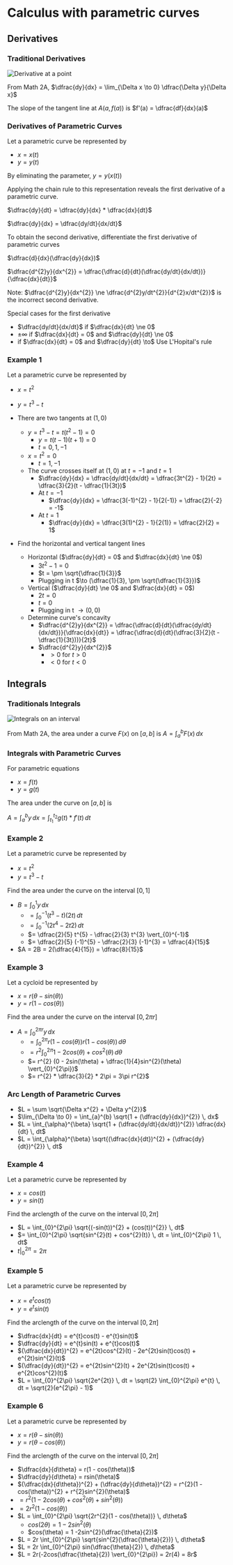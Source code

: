 # Calculus with parametric curves

## Derivatives

### Traditional Derivatives

![Derivative at a point](./figures/derivative.jpg)

From Math 2A, $\dfrac{dy}{dx} = \lim_{\Delta x \to 0} \dfrac{\Delta y}{\Delta x}$

The slope of the tangent line at $A(a, f(a))$ is $f'(a) = \dfrac{df}{dx}(a)$

### Derivatives of Parametric Curves

Let a parametric curve be represented by

- $x = x(t)$
- $y = y(t)$

By eliminating the parameter, $y = y(x(t))$

Applying the chain rule to this representation reveals the first derivative of a parametric curve.

$\dfrac{dy}{dt} = \dfrac{dy}{dx} * \dfrac{dx}{dt}$

$\dfrac{dy}{dx} = \dfrac{dy/dt}{dx/dt}$

To obtain the second derivative, differentiate the first derivative of parametric curves

$\dfrac{d}{dx}(\dfrac{dy}{dx})$

$\dfrac{d^{2}y}{dx^{2}} = \dfrac{\dfrac{d}{dt}(\dfrac{dy/dt}{dx/dt})}{\dfrac{dx}{dt}}$

Note: $\dfrac{d^{2}y}{dx^{2}} \ne \dfrac{d^{2}y/dt^{2}}{d^{2}x/dt^{2}}$ is the incorrect second derivative.

Special cases for the first derivative

- $\dfrac{dy/dt}{dx/dt}$ if $\dfrac{dx}{dt} \ne 0$
- $\pm \infty$ if $\dfrac{dx}{dt} = 0$ and $\dfrac{dy}{dt} \ne 0$
- if $\dfrac{dx}{dt} = 0$ and $\dfrac{dy}{dt} \to$ Use L'Hopital's rule

### Example 1

Let a parametric curve be represented by

- $x = t^{2}$
- $y = t^{3} - t$

- There are two tangents at $(1, 0)$
	- $y = t^{3} - t = t(t^{2} - 1) = 0$
		- $y = t(t -1)(t+1) = 0$
		- $t = 0, 1, -1$
	- $x = t^{2} = 0$
		- $t = 1, -1$
	- The curve crosses itself at $(1, 0)$ at $t = -1$ and $t = 1$
		- $\dfrac{dy}{dx} = \dfrac{dy/dt}{dx/dt} = \dfrac{3t^{2} - 1}{2t} = \dfrac{3}{2}(t - \dfrac{1}{3t})$
		- At $t = -1$
			- $\dfrac{dy}{dx} = \dfrac{3(-1)^{2} - 1}{2(-1)} = \dfrac{2}{-2} = -1$
		- At $t = 1$
			- $\dfrac{dy}{dx} = \dfrac{3(1)^{2} - 1}{2(1)} = \dfrac{2}{2} = 1$
- Find the horizontal and vertical tangent lines
	- Horizontal ($\dfrac{dy}{dt} = 0$ and $\dfrac{dx}{dt} \ne 0$)
		- $3t^{2} - 1 = 0$
		- $t = \pm \sqrt{\dfrac{1}{3}}$
		- Plugging in t $\to (\dfrac{1}{3}, \pm \sqrt{\dfrac{1}{3}})$
	- Vertical ($\dfrac{dy}{dt} \ne 0$ and $\dfrac{dx}{dt} = 0$)
		- $2t = 0$
		- $t = 0$
		- Plugging in t $\to (0, 0)$
	- Determine curve's concavity
		- $\dfrac{d^{2}y}{dx^{2}} = \dfrac{\dfrac{d}{dt}(\dfrac{dy/dt}{dx/dt})}{\dfrac{dx}{dt}} = \dfrac{\dfrac{d}{dt}(\dfrac{3}{2}(t - \dfrac{1}{3t}))}{2t}$ 
		- $\dfrac{d^{2}y}{dx^{2}}$
			- $> 0$ for $t > 0$
			- $< 0$ for $t < 0$
## Integrals

### Traditionals Integrals

![Integrals on an interval](./figures/integral.jpg)

From Math 2A, the area under a curve $F(x)$ on $[a, b]$ is $A = \int_{a}^{b} F(x) \, dx$

### Integrals with Parametric Curves

For parametric equations

- $x = f(t)$
- $y = g(t)$

The area under the curve on $[a, b]$ is

$A = \int_{a}^{b} y \, dx = \int_{t_{1}}^{t_{2}} g(t) * f'(t) \, dt$

### Example 2

Let a parametric curve be represented by

- $x = t^{2}$
- $y = t^{3} - t$

Find the area under the curve on the interval $[0, 1]$

- $B = \int_{0}^{1} y \, dx$
	- $= \int_{0}^{-1} (t^{3} - t)(2t) \, dt$
	- $= \int_{0}^{-1} (2t^{4} - 2t{2}) \, dt$
	- $= \dfrac{2}{5} t^{5} - \dfrac{2}{3} t^{3} \vert_{0}^{-1}$
	- $= \dfrac{2}{5} (-1)^{5} - \dfrac{2}{3} (-1)^{3} = \dfrac{4}{15}$
- $A = 2B = 2(\dfrac{4}{15}) = \dfrac{8}{15}$

### Example 3

Let a cycloid be represented by

- $x = r(\theta - sin(\theta))$
- $y = r(1 - cos(\theta))$

Find the area under the curve on the interval $[0, 2\pi r]$

- $A = \int_{0}^{2\pi r} y\, dx$
	- $= \int_{0}^{2\pi} r(1 - cos(\theta)) r(1 - cos(\theta)) \, d\theta$
	- $= r^{2}\int_{0}^{2\pi} 1 - 2cos(\theta) + cos^{2}(\theta) \, d\theta$
	- $= r^{2} (0 - 2sin(\theta) + \dfrac{1}{4}sin^{2}(\theta) \vert_{0}^{2\pi})$
	- $= r^{2} * \dfrac{3}{2} * 2\pi = 3\pi r^{2}$

### Arc Length of Parametric Curves

- $L = \sum \sqrt{\Delta x^{2} + \Delta y^{2}}$
- $\lim_{\Delta \to 0} = \int_{a}^{b} \sqrt{1 + (\dfrac{dy}{dx})^{2}} \, dx$
- $L = \int_{\alpha}^{\beta} \sqrt{1 + (\dfrac{dy/dt}{dx/dt})^{2}} \dfrac{dx}{dt} \, dt$
- $L = \int_{\alpha}^{\beta} \sqrt{(\dfrac{dx}{dt})^{2} + (\dfrac{dy}{dt})^{2}} \, dt$

### Example 4

Let a parametric curve be represented by

- $x = cos(t)$
- $y = sin(t)$

Find the arclength of the curve on the interval $[0, 2\pi]$

- $L = \int_{0}^{2\pi} \sqrt{(-sin(t))^{2} + (cos(t))^{2}} \, dt$
- $= \int_{0}^{2\pi} \sqrt{sin^{2}(t) + cos^{2}(t)} \, dt = \int_{0}^{2\pi} 1 \, dt$
- $t \vert_{0}^{2\pi} = 2\pi$

### Example 5

Let a parametric curve be represented by 

- $x = e^{t}cos(t)$
- $y = e^{t}sin(t)$

Find the arclength of the curve on the interval $[0, 2\pi]$

- $\dfrac{dx}{dt} = e^{t}cos(t) - e^{t}sin(t)$
- $\dfrac{dy}{dt} = e^{t}sin(t) + e^{t}cos(t)$
- $(\dfrac{dx}{dt})^{2} = e^{2t}cos^{2}(t) - 2e^{2t}sin(t)cos(t) + e^{2t}sin^{2}(t)$
- $(\dfrac{dy}{dt})^{2} = e^{2t}sin^{2}(t) + 2e^{2t}sin(t)cos(t) + e^{2t}cos^{2}(t)$
- $L = \int_{0}^{2\pi} \sqrt{2e^{2t}} \, dt = \sqrt{2} \int_{0}^{2\pi} e^{t} \, dt = \sqrt{2}(e^{2\pi} - 1)$

### Example 6

Let a parametric curve be represented by

- $x = r(\theta - sin(\theta))$
- $y = r(\theta - cos(\theta))$

Find the arclength of the curve on the interval $[0, 2\pi]$

- $\dfrac{dx}{d\theta} = r(1 - cos(\theta))$
- $\dfrac{dy}{d\theta} = rsin(\theta)$
- $(\dfrac{dx}{d\theta})^{2} + (\dfrac{dy}{d\theta})^{2} = r^{2}(1 - cos(\theta))^{2} + r^{2}sin^{2}(\theta)$
- $= r^{2}(1 - 2cos(\theta) + cos^{2}(\theta) + sin^{2}(\theta))$
- $= 2r^{2}(1 - cos(\theta))$
- $L = \int_{0}^{2\pi} \sqrt{2r^{2}(1 - cos(\theta))} \, d\theta$
	- $cos(2\theta) = 1 - 2sin^{2}(\theta)$
	- $cos(\theta) = 1 -2sin^{2}(\dfrac{\theta}{2})$
- $L = 2r \int_{0}^{2\pi} \sqrt{sin^{2}(\dfrac{\theta}{2})} \, d\theta$
- $L = 2r \int_{0}^{2\pi} sin(\dfrac{\theta}{2}) \, d\theta$
- $L = 2r(-2cos(\dfrac{\theta}{2}) \vert_{0}^{2\pi}) = 2r(4) = 8r$


